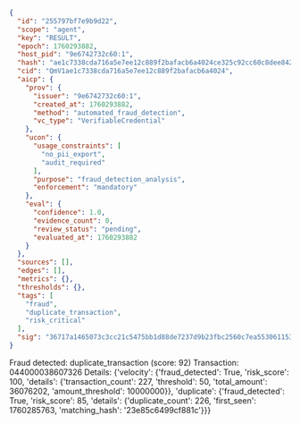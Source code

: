 ```json
{
  "id": "255797bf7e9b9d22",
  "scope": "agent",
  "key": "RESULT",
  "epoch": 1760293882,
  "host_pid": "9e6742732c60:1",
  "hash": "ae1c7338cda716a5e7ee12c889f2bafacb6a4024ce325c92cc60c8dee84227a7",
  "cid": "QmV1ae1c7338cda716a5e7ee12c889f2bafacb6a4024",
  "aicp": {
    "prov": {
      "issuer": "9e6742732c60:1",
      "created_at": 1760293882,
      "method": "automated_fraud_detection",
      "vc_type": "VerifiableCredential"
    },
    "ucon": {
      "usage_constraints": [
        "no_pii_export",
        "audit_required"
      ],
      "purpose": "fraud_detection_analysis",
      "enforcement": "mandatory"
    },
    "eval": {
      "confidence": 1.0,
      "evidence_count": 0,
      "review_status": "pending",
      "evaluated_at": 1760293882
    }
  },
  "sources": [],
  "edges": [],
  "metrics": {},
  "thresholds": {},
  "tags": [
    "fraud",
    "duplicate_transaction",
    "risk_critical"
  ],
  "sig": "36717a1465073c3cc21c5475bb1d88de7237d9b23fbc2560c7ea553061153415"
}
```

Fraud detected: duplicate_transaction (score: 92)
Transaction: 044000038607326
Details: {'velocity': {'fraud_detected': True, 'risk_score': 100, 'details': {'transaction_count': 227, 'threshold': 50, 'total_amount': 36076202, 'amount_threshold': 10000000}}, 'duplicate': {'fraud_detected': True, 'risk_score': 85, 'details': {'duplicate_count': 226, 'first_seen': 1760285763, 'matching_hash': '23e85c6499cf881c'}}}